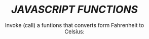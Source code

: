 
<html lang="en">
<head>
    <meta charset="UTF-8">
    <meta name="viewport" content="width=device-width, initial-scale=1.0">
    <title>ex1</title>
    <style>
        body {
            text-align: center;
            background-image: url(https://t3.ftcdn.net/jpg/04/17/74/38/360_F_417743870_L1BkKKcwGkmj0iT4FHg0Ck6QOwDlG5MS.jpg);
            background-repeat: no-repeat;
            background-size: 100%;
        }
        h1 {
            font-style: oblique;
            font-size: xx-large;
        }
        p {
            font-size: larger;
        }
    </style>
</head>
<body>
    <h1>JAVASCRIPT FUNCTIONS</h1>
    <p>Invoke (call) a funtions that converts form Fahrenheit to Celsius:</p>
    <p id="demo"></p>
    <script>
        function toCelcius(f) {
            return (5/9) * (f-32);
        }
        let value = toCelcius(77);
        document.getElementById("demo").innerHTML = value;
    </script>
</body>
</html>
